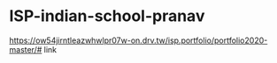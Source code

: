 # ISP-indian-school-pranav
https://ow54jirntleazwhwlpr07w-on.drv.tw/isp.portfolio/portfolio2020-master/# link
